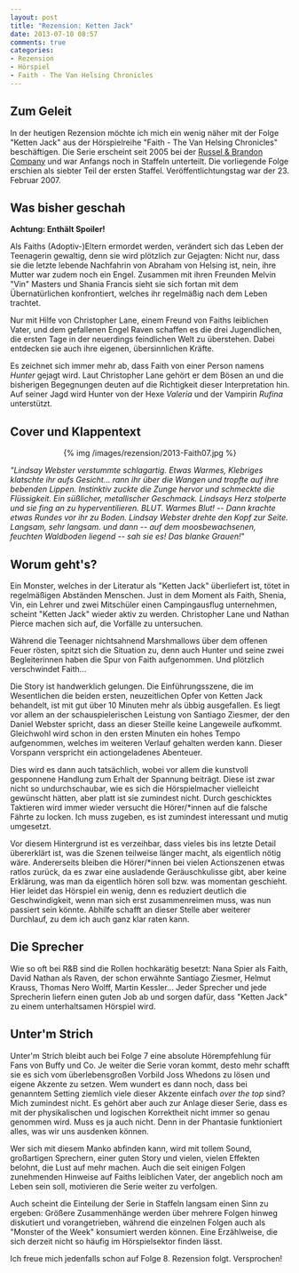 ```yaml
---
layout: post
title: "Rezension: Ketten Jack"
date: 2013-07-10 08:57
comments: true
categories:
- Rezension
- Hörspiel
- Faith - The Van Helsing Chronicles
---
```


## Zum Geleit

In der heutigen Rezension möchte ich mich ein wenig näher mit der Folge "Ketten Jack" aus der Hörspielreihe "Faith - The Van Helsing Chronicles" beschäftigen. Die Serie erscheint seit 2005 bei der [Russel & Brandon Company](http://www.rb-company.de/) und war Anfangs noch in Staffeln unterteilt. Die vorliegende Folge erschien als siebter Teil der ersten Staffel. Veröffentlichtungstag war der 23. Februar 2007.

## Was bisher geschah

**Achtung: Enthält Spoiler!**

Als Faiths (Adoptiv-)Eltern ermordet werden, verändert sich das Leben der Teenagerin gewaltig, denn sie wird plötzlich zur Gejagten: Nicht nur, dass sie die letzte lebende Nachfahrin von Abraham von Helsing ist, nein, ihre Mutter war zudem noch ein Engel. Zusammen mit ihren Freunden Melvin "Vin" Masters und Shania Francis sieht sie sich fortan mit dem Übernatürlichen konfrontiert, welches ihr regelmäßig nach dem Leben trachtet.

Nur mit Hilfe von Christopher Lane, einem Freund von Faiths leiblichen Vater, und dem gefallenen Engel Raven schaffen es die drei Jugendlichen, die ersten Tage in der neuerdings feindlichen Welt zu überstehen. Dabei entdecken sie auch ihre eigenen, übersinnlichen Kräfte.

Es zeichnet sich immer mehr ab, dass Faith von einer Person namens _Hunter_ gejagt wird. Laut Christopher Lane gehört er dem Bösen an und die bisherigen Begegnungen deuten auf die Richtigkeit dieser Interpretation hin. Auf seiner Jagd wird Hunter von der Hexe _Valeria_ und der Vampirin _Rufina_ unterstützt.

## Cover und Klappentext

<center>{% img /images/rezension/2013-Faith07.jpg %}</center>

_"Lindsay Webster verstummte schlagartig. Etwas Warmes, Klebriges klatschte ihr aufs Gesicht... rann ihr über die Wangen und tropfte auf ihre bebenden Lippen. Instinktiv zuckte die Zunge hervor und schmeckte die Flüssigkeit. Ein süßlicher, metallischer Geschmack. Lindsays Herz stolperte und sie fing an zu hyperventilieren. BLUT. Warmes Blut! -- Dann krachte etwas Rundes vor ihr zu Boden. Lindsay Webster drehte den Kopf zur Seite. Langsam, sehr langsam. und dann -- auf dem moosbewachsenen, feuchten Waldboden liegend -- sah sie es! Das blanke Grauen!_"

## Worum geht's?

Ein Monster, welches in der Literatur als "Ketten Jack" überliefert ist, tötet in regelmäßigen Abständen Menschen. Just in dem Moment als Faith, Shenia, Vin, ein Lehrer und zwei Mitschüler einen Campingausflug unternehmen, scheint "Ketten Jack" wieder aktiv zu werden. Christopher Lane und Nathan Pierce machen sich auf, die Vorfälle zu untersuchen.

Während die Teenager nichtsahnend Marshmallows über dem offenen Feuer rösten, spitzt sich die Situation zu, denn auch Hunter und seine zwei Begleiterinnen haben die Spur von Faith aufgenommen. Und plötzlich verschwindet Faith...

Die Story ist handwerklich gelungen. Die Einführungsszene, die im Wesentlichen die beiden ersten, neuzeitlichen Opfer von Ketten Jack behandelt, ist mit gut über 10 Minuten mehr als übbig ausgefallen. Es liegt vor allem an der schauspielerischen Leistung von Santiago Ziesmer, der den Daniel Webster spricht, dass an dieser Steille keine Langeweile aufkommt. Gleichwohl wird schon in den ersten Minuten ein hohes Tempo aufgenommen, welches im weiteren Verlauf gehalten werden kann. Dieser Vorspann verspricht ein actiongeladenes Abenteuer.

Dies wird es dann auch tatsächlich, wobei vor allem die kunstvoll gesponnene Handlung zum Erhalt der Spannung beiträgt. Diese ist zwar nicht so undurchschaubar, wie es sich die Hörspielmacher vielleicht gewünscht hätten, aber platt ist sie zumindest nicht. Durch geschicktes Taktieren wird immer wieder versucht die Hörer/*innen auf die falsche Fährte zu locken. Ich muss zugeben, es ist zumindest interessant und mutig umgesetzt.

Vor diesem Hintergrund ist es verzeihbar, dass vieles bis ins letzte Detail übererklärt ist, was die Szenen teilweise länger macht, als eigentlich nötig wäre. Andererseits bleiben die Hörer/*innen bei vielen Actionszenen etwas ratlos zurück, da es zwar eine ausladende Geräuschkulisse gibt, aber keine Erklärung, was man da eigentlich hören soll bzw. was momentan geschieht. Hier leidet das Hörspiel ein wenig, denn es reduziert deutlich die Geschwindigkeit, wenn man sich erst zusammenreimen muss, was nun passiert sein könnte. Abhilfe schafft an dieser Stelle aber weiterer Durchlauf, zu dem ich auch ganz klar raten kann.

## Die Sprecher

Wie so oft bei R&B sind die Rollen hochkarätig besetzt: Nana Spier als Faith, David Nathan als Raven, der schon erwähnte Santiago Ziesmer, Helmut Krauss, Thomas Nero Wolff, Martin Kessler... Jeder Sprecher und jede Sprecherin liefern einen guten Job ab und sorgen dafür, dass "Ketten Jack" zu einem unterhaltsamen Hörspiel wird.

## Unter'm Strich

Unter'm Strich bleibt auch bei Folge 7 eine absolute Hörempfehlung für Fans von Buffy und Co. Je weiter die Serie voran kommt, desto mehr schafft sie es sich vom überlebensgroßen Vorbild Joss Whedons zu lösen und eigene Akzente zu setzen. Wem wundert es dann noch, dass bei genanntem Setting ziemlich viele dieser Akzente einfach _over the top_ sind? Mich zumindest nicht. Es gehört aber auch zur Anlage dieser Serie, dass es mit der physikalischen und logischen Korrektheit nicht immer so genau genommen wird. Muss es ja auch nicht. Denn in der Phantasie funktioniert alles, was wir uns ausdenken können.

Wer sich mit diesem Manko abfinden kann, wird mit tollem Sound, großartigen Sprechern, einer guten Story und vielen, vielen Effekten belohnt, die Lust auf mehr machen. Auch die seit einigen Folgen zunehmenden Hinweise auf Faiths leiblichen Vater, der angeblich noch am Leben sein soll, motivieren die Serie weiter zu verfolgen.

Auch scheint die Einteilung der Serie in Staffeln langsam einen Sinn zu ergeben: Größere Zusammenhänge werden über mehrere Folgen hinweg diskutiert und vorangetrieben, während die einzelnen Folgen auch als "Monster of the Week" konsumiert werden können. Eine Erzählweise, die sich derzeit nicht so häufig im Hörspielsektor finden lässt.

Ich freue mich jedenfalls schon auf Folge 8. Rezension folgt. Versprochen!
